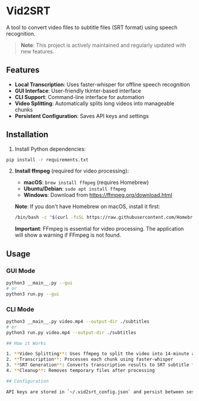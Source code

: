 # Vid2SRT

A tool to convert video files to subtitle files (SRT format) using speech recognition.

> **Note**: This project is actively maintained and regularly updated with new features.

## Features

- **Local Transcription**: Uses faster-whisper for offline speech recognition
- **GUI Interface**: User-friendly tkinter-based interface
- **CLI Support**: Command-line interface for automation
- **Video Splitting**: Automatically splits long videos into manageable chunks
- **Persistent Configuration**: Saves API keys and settings

## Installation

1. Install Python dependencies:
```bash
pip install -r requirements.txt
```

2. **Install ffmpeg** (required for video processing):
   - **macOS**: `brew install ffmpeg` (requires Homebrew)
   - **Ubuntu/Debian**: `sudo apt install ffmpeg`
   - **Windows**: Download from https://ffmpeg.org/download.html

   **Note**: If you don't have Homebrew on macOS, install it first:
   ```bash
   /bin/bash -c "$(curl -fsSL https://raw.githubusercontent.com/Homebrew/install/HEAD/install.sh)"
   ```

   **Important**: FFmpeg is essential for video processing. The application will show a warning if FFmpeg is not found.

## Usage

### GUI Mode
```bash
python3 __main__.py --gui
# or
python3 run.py --gui
```

### CLI Mode
```bash
python3 __main__.py video.mp4 --output-dir ./subtitles
# or
python3 run.py video.mp4 --output-dir ./subtitles

## How it Works

1. **Video Splitting**: Uses ffmpeg to split the video into 14-minute audio chunks
2. **Transcription**: Processes each chunk using faster-whisper
3. **SRT Generation**: Converts transcription results to SRT subtitle format
4. **Cleanup**: Removes temporary files after processing

## Configuration

API keys are stored in `~/.vid2srt_config.json` and persist between sessions.
